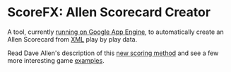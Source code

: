 ScoreFX: Allen Scorecard Creator
================================

A tool, currently [running on Google App Engine](http://scorecardbuilder.appspot.com/), to automatically create an Allen Scorecard from [XML](http://gd2.mlb.com/components/game/mlb/) play by play data.

Read Dave Allen's description of this [new scoring method](http://baseballanalysts.com/archives/2010/02/another_attempt.php) and see a few more interesting game [examples](http://baseballanalysts.com/archives/2010/04/looking_at_some_1.php).

